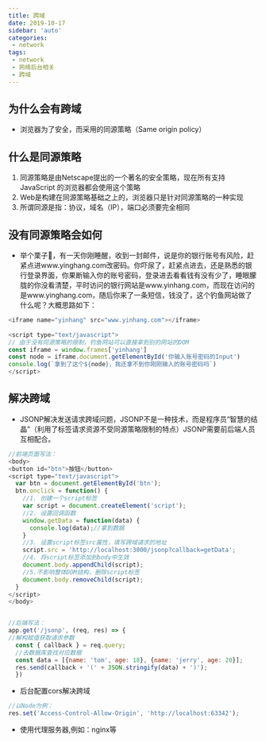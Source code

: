 ```yaml
---
title: 跨域
date: 2019-10-17
sidebar: 'auto'
categories:
 - network
tags:
 - network
 - 网络后台相关
 - 跨域
---
```


##  为什么会有跨域

- 浏览器为了安全，而采用的同源策略（Same origin policy）

##  什么是同源策略

1.  同源策略是由Netscape提出的一个著名的安全策略，现在所有支持JavaScript 的浏览器都会使用这个策略
2.  Web是构建在同源策略基础之上的，浏览器只是针对同源策略的一种实现
3.  所谓同源是指：协议，域名（IP），端口必须要完全相同

##  没有同源策略会如何

- 举个栗子🌰，有一天你刚睡醒，收到一封邮件，说是你的银行账号有风险，赶紧点进www.yinghang.com改密码。你吓尿了，赶紧点进去，还是熟悉的银行登录界面，你果断输入你的账号密码，登录进去看看钱有没有少了，睡眼朦胧的你没看清楚，平时访问的银行网站是www.yinhang.com，而现在访问的是www.yinghang.com，随后你来了一条短信，钱没了，这个钓鱼网站做了什么呢？大概思路如下：
```JavaScript
<iframe name="yinhang" src="www.yinhang.com"></iframe>
​
<script type="text/javascript">
// 由于没有同源策略的限制，钓鱼网站可以直接拿到别的网站的DOM
const iframe = window.frames['yinhang']
const node = iframe.document.getElementById('你输入账号密码的Input')
console.log(`拿到了这个${node}，我还拿不到你刚刚输入的账号密码吗`)
</script>
```

##  解决跨域

- JSONP解决发送请求跨域问题，JSONP不是一种技术，而是程序员“智慧的结晶”（利用了标签请求资源不受同源策略限制的特点）JSONP需要前后端人员互相配合。
```JavaScript
//前端页面写法：
<body>
<button id="btn">按钮</button>
<script type="text/javascript">
  var btn = document.getElementById('btn');
  btn.onclick = function() {
    //1. 创建一个script标签
    var script = document.createElement('script');
    //2. 设置回调函数
    window.getData = function(data) {
      console.log(data);//拿到数据
    }
    //3. 设置script标签src属性，填写跨域请求的地址
    script.src = 'http://localhost:3000/jsonp?callback=getData';
    //4. 将script标签添加到body中生效
    document.body.appendChild(script);
    //5.不影响整体DOM结构，删除script标签
    document.body.removeChild(script);
  }
</script>
</body>


//后端写法：
app.get('/jsonp', (req, res) => {
//解构赋值获取请求参数
  const { callback } = req.query;
  //去数据库查找对应数据
  const data = [{name: 'tom', age: 18}, {name: 'jerry', age: 20}];
  res.send(callback + '(' + JSON.stringify(data) + ')');
  })
```

- 后台配置cors解决跨域

```JavaScript
//以Node为例：
res.set('Access-Control-Allow-Origin', 'http://localhost:63342');
```

- 使用代理服务器,例如：nginx等




